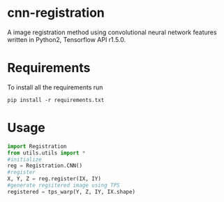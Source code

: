 # cnn-registration
A image registration method using convolutional neural network features written in Python2, Tensorflow API r1.5.0.

# Requirements
To install all the requirements run
```
pip install -r requirements.txt
```

# Usage
```python
import Registration
from utils.utils import *
#initialize
reg = Registration.CNN()
#register
X, Y, Z = reg.register(IX, IY)
#generate regsitered image using TPS
registered = tps_warp(Y, Z, IY, IX.shape)
```